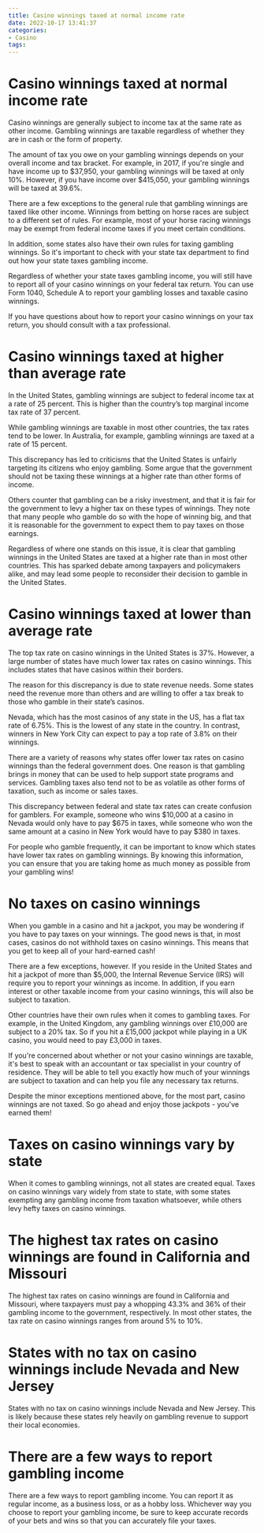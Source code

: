 ```yaml
---
title: Casino winnings taxed at normal income rate
date: 2022-10-17 13:41:37
categories:
- Casino
tags:
---
```



#  Casino winnings taxed at normal income rate

Casino winnings are generally subject to income tax at the same rate as other income. Gambling winnings are taxable regardless of whether they are in cash or the form of property.

The amount of tax you owe on your gambling winnings depends on your overall income and tax bracket. For example, in 2017, if you're single and have income up to $37,950, your gambling winnings will be taxed at only 10%. However, if you have income over $415,050, your gambling winnings will be taxed at 39.6%.

There are a few exceptions to the general rule that gambling winnings are taxed like other income. Winnings from betting on horse races are subject to a different set of rules. For example, most of your horse racing winnings may be exempt from federal income taxes if you meet certain conditions.

In addition, some states also have their own rules for taxing gambling winnings. So it's important to check with your state tax department to find out how your state taxes gambling income.

Regardless of whether your state taxes gambling income, you will still have to report all of your casino winnings on your federal tax return. You can use Form 1040, Schedule A to report your gambling losses and taxable casino winnings.

If you have questions about how to report your casino winnings on your tax return, you should consult with a tax professional.

#  Casino winnings taxed at higher than average rate

In the United States, gambling winnings are subject to federal income tax at a rate of 25 percent. This is higher than the country’s top marginal income tax rate of 37 percent.

While gambling winnings are taxable in most other countries, the tax rates tend to be lower. In Australia, for example, gambling winnings are taxed at a rate of 15 percent.

This discrepancy has led to criticisms that the United States is unfairly targeting its citizens who enjoy gambling. Some argue that the government should not be taxing these winnings at a higher rate than other forms of income.

Others counter that gambling can be a risky investment, and that it is fair for the government to levy a higher tax on these types of winnings. They note that many people who gamble do so with the hope of winning big, and that it is reasonable for the government to expect them to pay taxes on those earnings.

Regardless of where one stands on this issue, it is clear that gambling winnings in the United States are taxed at a higher rate than in most other countries. This has sparked debate among taxpayers and policymakers alike, and may lead some people to reconsider their decision to gamble in the United States.

#  Casino winnings taxed at lower than average rate

The top tax rate on casino winnings in the United States is 37%. However, a large number of states have much lower tax rates on casino winnings. This includes states that have casinos within their borders.

The reason for this discrepancy is due to state revenue needs. Some states need the revenue more than others and are willing to offer a tax break to those who gamble in their state’s casinos.

Nevada, which has the most casinos of any state in the US, has a flat tax rate of 6.75%. This is the lowest of any state in the country. In contrast, winners in New York City can expect to pay a top rate of 3.8% on their winnings.

There are a variety of reasons why states offer lower tax rates on casino winnings than the federal government does. One reason is that gambling brings in money that can be used to help support state programs and services. Gambling taxes also tend not to be as volatile as other forms of taxation, such as income or sales taxes.

This discrepancy between federal and state tax rates can create confusion for gamblers. For example, someone who wins $10,000 at a casino in Nevada would only have to pay $675 in taxes, while someone who won the same amount at a casino in New York would have to pay $380 in taxes.

For people who gamble frequently, it can be important to know which states have lower tax rates on gambling winnings. By knowing this information, you can ensure that you are taking home as much money as possible from your gambling wins!

#  No taxes on casino winnings

When you gamble in a casino and hit a jackpot, you may be wondering if you have to pay taxes on your winnings. The good news is that, in most cases, casinos do not withhold taxes on casino winnings. This means that you get to keep all of your hard-earned cash!

There are a few exceptions, however. If you reside in the United States and hit a jackpot of more than $5,000, the Internal Revenue Service (IRS) will require you to report your winnings as income. In addition, if you earn interest or other taxable income from your casino winnings, this will also be subject to taxation.

Other countries have their own rules when it comes to gambling taxes. For example, in the United Kingdom, any gambling winnings over £10,000 are subject to a 20% tax. So if you hit a £15,000 jackpot while playing in a UK casino, you would need to pay £3,000 in taxes.

If you're concerned about whether or not your casino winnings are taxable, it's best to speak with an accountant or tax specialist in your country of residence. They will be able to tell you exactly how much of your winnings are subject to taxation and can help you file any necessary tax returns.

Despite the minor exceptions mentioned above, for the most part, casino winnings are not taxed. So go ahead and enjoy those jackpots - you've earned them!

#  Taxes on casino winnings vary by state
When it comes to gambling winnings, not all states are created equal. Taxes on casino winnings vary widely from state to state, with some states exempting any gambling income from taxation whatsoever, while others levy hefty taxes on casino winnings.

# The highest tax rates on casino winnings are found in California and Missouri
The highest tax rates on casino winnings are found in California and Missouri, where taxpayers must pay a whopping 43.3% and 36% of their gambling income to the government, respectively. In most other states, the tax rate on casino winnings ranges from around 5% to 10%.

# States with no tax on casino winnings include Nevada and New Jersey
States with no tax on casino winnings include Nevada and New Jersey. This is likely because these states rely heavily on gambling revenue to support their local economies.

# There are a few ways to report gambling income
There are a few ways to report gambling income. You can report it as regular income, as a business loss, or as a hobby loss. Whichever way you choose to report your gambling income, be sure to keep accurate records of your bets and wins so that you can accurately file your taxes.